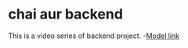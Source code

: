 # chai aur backend
 This is a video series of backend project.
 -[Model link](https://app.eraser.io/workspace/YtPqZ1VogxGy1jzIDkzj)

 